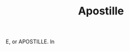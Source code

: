 ---
title: Apostille
letter: A
permalink: "/definitions/apostille.html"
body: E, or APOSTILLE. ln
published_at: '2018-07-07'
source: Black's Law Dictionary
layout: post
---